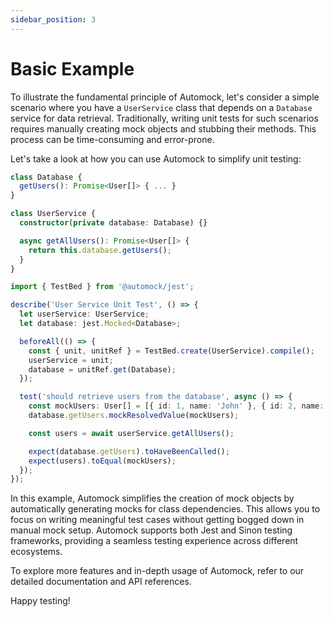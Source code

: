 ```yaml
---
sidebar_position: 3
---
```


# Basic Example

To illustrate the fundamental principle of Automock, let's consider a simple scenario where you have a `UserService`
class that depends on a `Database` service for data retrieval. Traditionally, writing unit tests for such scenarios
requires manually creating mock objects and stubbing their methods. This process can be time-consuming and error-prone.

Let's take a look at how you can use Automock to simplify unit testing:

```typescript
class Database {
  getUsers(): Promise<User[]> { ... }
}

class UserService {
  constructor(private database: Database) {}

  async getAllUsers(): Promise<User[]> {
    return this.database.getUsers();
  }
}
```

```typescript
import { TestBed } from '@automock/jest';

describe('User Service Unit Test', () => {
  let userService: UserService;
  let database: jest.Mocked<Database>;

  beforeAll(() => {
    const { unit, unitRef } = TestBed.create(UserService).compile();
    userService = unit;
    database = unitRef.get(Database);
  });

  test('should retrieve users from the database', async () => {
    const mockUsers: User[] = [{ id: 1, name: 'John' }, { id: 2, name: 'Jane' }];
    database.getUsers.mockResolvedValue(mockUsers);

    const users = await userService.getAllUsers();

    expect(database.getUsers).toHaveBeenCalled();
    expect(users).toEqual(mockUsers);
  });
});
```

In this example, Automock simplifies the creation of mock objects by automatically generating mocks for class
dependencies. This allows you to focus on writing meaningful test cases without getting bogged down in manual mock
setup. Automock supports both Jest and Sinon testing frameworks, providing a seamless testing experience across
different ecosystems.

To explore more features and in-depth usage of Automock, refer to our detailed documentation and API references.

Happy testing!
